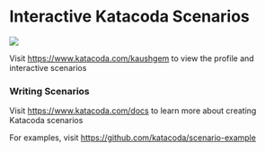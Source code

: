 # Interactive Katacoda Scenarios

[![](http://shields.katacoda.com/katacoda/kaushgem/count.svg)](https://www.katacoda.com/kaushgem "Get your profile on Katacoda.com")

Visit https://www.katacoda.com/kaushgem to view the profile and interactive scenarios

### Writing Scenarios
Visit https://www.katacoda.com/docs to learn more about creating Katacoda scenarios

For examples, visit https://github.com/katacoda/scenario-example
